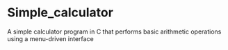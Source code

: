 # Simple_calculator
A simple calculator program in C that performs basic arithmetic operations using a menu-driven interface
